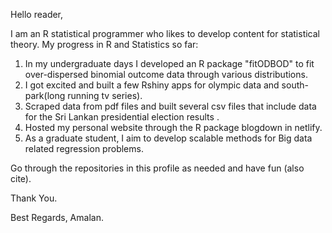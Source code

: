 Hello reader, 

I am an R statistical programmer who likes to develop content for statistical theory. My progress in R and Statistics so far:
1. In my undergraduate days I developed an R package "fitODBOD" to fit over-dispersed binomial outcome data through various distributions. 
2. I got excited and built a few Rshiny apps for olympic data and south-park(long running tv series). 
3. Scraped data from pdf files and built several csv files that include data for the Sri Lankan presidential election results .
4. Hosted my personal website through the R package blogdown in netlify. 
5. As a graduate student, I aim to develop scalable methods for Big data related regression problems. 

Go through the repositories in this profile as needed and have fun (also cite).

Thank You.

Best Regards,
Amalan.
